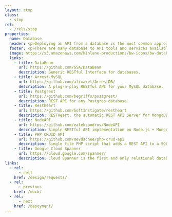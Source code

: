 ```yaml
---
layout: stop
class:
  - stop
rel:
  - /rels/stop  
properties:
  name: Database
  header: <p>Deploying an API from a database is the most common approach to delivering APIs today. Most of the data resources we are making available to partners and 3rd party developers via APIs lives in a database behind the firewall. While we have seen database platform providers begin to take notice of the need to make data available using the web, most APIs get deployed through custom frameworks, as well as gateways that expose backend systems as web APIs.</p><p>If you are deploying APIs from a centralized legacy database, there will be significantly more security, performance, and other operational concerns than if your database is dedicated to providing a backend to your API. There are a growing number of open source tools for helping broker the relationship between your API and the database, as well as evolving services, and entire database platforms that are API-centric. Here are just a handful of what I'm seeing out there to support the database stop along an API life cycle.</p>
  footer: <p>There are many database to API tools and services available out there. There are also many cloud-native solutions available to help you generate APIs from your preferred cloud provider. Amazon, Azure, and Google all provide API deployment, and management solutions directly from their database solutions. The most difficult part about helping folks thinking about this stop along the API life cycle, is the many different scenarios for how data is stored, and the limitations on how that data can be made available via APIs.</p><p>Ideally you are starting from scratch with your API, and you can deploy a new database, with a brand new API layer exposing your data store within. If you are deploying from a legacy database which serves other systems and applications, I recommend thinking about replicating the database and creating read only instances for accessing via the API, or if if you need read / write capabilities, then take a look at many of the gateway solutions available today. Beyond that, if you have the skills to securely connect directly to your database, there are many more options on the table to help you get the job done in todays web-centric, data-driven world.</p>
  image: https://s3.amazonaws.com/kinlane-productions/bw-icons/bw-database-new.png
  links:
    - title: DataBeam
      url: https://github.com/GSA/DataBeam
      description: Generic RESTful Interface for databases.
    - title: Arrest-MySQL
      url: https://github.com/alixaxel/ArrestDB/
      description: A plug-n-play RESTful API for your MySQL database.
    - title: Postgrest
      url: https://github.com/begriffs/postgrest/
      description: REST API for any Postgres database.
    - title: Restheart
      url: https://github.com/SoftInstigate/restheart
      description: RESTHeart, the automatic REST API Server for MongoDB
    - title: NodeAPI
      url: https://github.com/ealeksandrov/NodeAPI
      description: Simple RESTful API implementation on Node.js + MongoDB.
    - title: PHP CRUID API
      url: https://github.com/mevdschee/php-crud-api
      description: Single file PHP script that adds a REST API to a SQL database
    - title: Google Cloud Spanner
      url: https://cloud.google.com/spanner/
      description: Cloud Spanner is the first and only relational database service that is both strongly consistent and horizontally scalable.              
links:
  - rel:
      - self
    href: /design/requests/
  - rel:
      - previous
    href: /mock/     
  - rel:
      - next
    href: /depoyment/          
---
```

